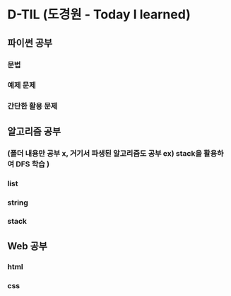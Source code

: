 # D-TIL (도경원 - Today I learned)

## 파이썬 공부 
### 문법
### 예제 문제
### 간단한 활용 문제 

## 알고리즘 공부 
### (폴더 내용만 공부 x, 거기서 파생된 알고리즘도 공부 ex) stack을 활용하여 DFS 학습 )
### list
### string
### stack

## Web 공부
### html
### css 
